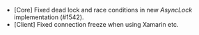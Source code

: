 * [Core] Fixed dead lock and race conditions in new _AsyncLock_ implementation (#1542).
* [Client] Fixed connection freeze when using Xamarin etc.